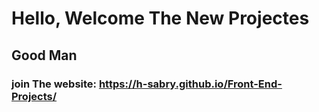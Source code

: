 # Hello, Welcome The New Projectes
## Good Man
### join The website: https://h-sabry.github.io/Front-End-Projects/

